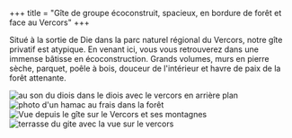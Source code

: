 +++
title = "Gîte de groupe écoconstruit, spacieux, en bordure de forêt et face au Vercors"
+++


Situé à la sortie de Die dans la parc naturel régional du Vercors, notre gîte privatif est atypique. En venant ici, vous vous retrouverez dans une immense bâtisse en écoconstruction. Grands volumes, murs en pierre sèche, parquet, poêle à bois, douceur de l'intérieur et havre de paix de la forêt attenante.

![au son du diois dans le diois avec le vercors en arrière plan](gitevercors.jpg)
![photo d'un hamac au frais dans la forêt](foret_avec_hamac.jpg)
![Vue depuis le gîte sur le Vercors et ses montagnes](montage_vercors.jpg)
![terrasse du gite avec la vue sur le vercors](terrasse.jpg)